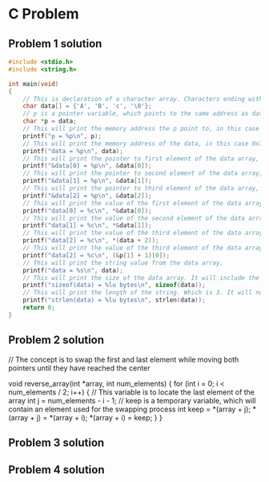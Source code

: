 # C Problem

## Problem 1 solution

```c
#include <stdio.h>
#include <string.h>

int main(void)
{
    // This is declaration of a character array. Characters ending with null terminator can be used as a string.
    char data[] = {'A', 'B', 'c', '\0'};
    // p is a pointer variable, which points to the same address as data.
    char *p = data;
    // This will print the memory address the p point to, in this case 0x7fcb6ca200
    printf("p = %p\n", p);
    // This will print the memory address of the data, in this case 0x7fcb6ca200. The same as p.
    printf("data = %p\n", data);
    // This will print the pointer to first element of the data array, which is 0x7fcb6ca200.
    printf("&data[0] = %p\n", &data[0]);
    // This will print the pointer to second element of the data array, which is 0x7fcb6ca201.
    printf("&data[1] = %p\n", &data[1]);
    // This will print the pointer to third element of the data array, which is 0x7fcb6ca202.
    printf("&data[2] = %p\n", &data[2]);
    // This will print the value of the first element of the data array, which is A.
    printf("data[0] = %c\n", *&data[0]);
    // This will print the value of the second element of the data array, which is B.
    printf("data[1] = %c\n", *&data[1]);
    // This will print the value of the third element of the data array, which is c.
    printf("data[2] = %c\n", *(data + 2));
    // This will print the value of the third element of the data array, which is c.
    printf("data[2] = %c\n", (&p[1] + 1)[0]);
    // This will print the string value from the data array.
    printf("data = %s\n", data);
    // This will print the size of the data array. It will include the null terminator.
    printf("sizeof(data) = %lu bytes\n", sizeof(data));
    // This will print the length of the string. Which is 3. It will not include the null terminator.
    printf("strlen(data) = %lu bytes\n", strlen(data));
    return 0;
}
```

## Problem 2 solution

// The concept is to swap the first and last element while moving both pointers until they have reached the center

void reverse_array(int *array, int num_elements) {
    for (int i = 0; i < num_elements / 2; i++) {
        // This variable is to locate the last element of the array
        int j = num_elements - i - 1;
        // keep is a temporary variable, which will contain an element used for the swapping process
        int keep = *(array + j);
        *(array + j) = *(array + i);
        *(array + i) = keep;
    }
}


## Problem 3 solution

## Problem 4 solution

